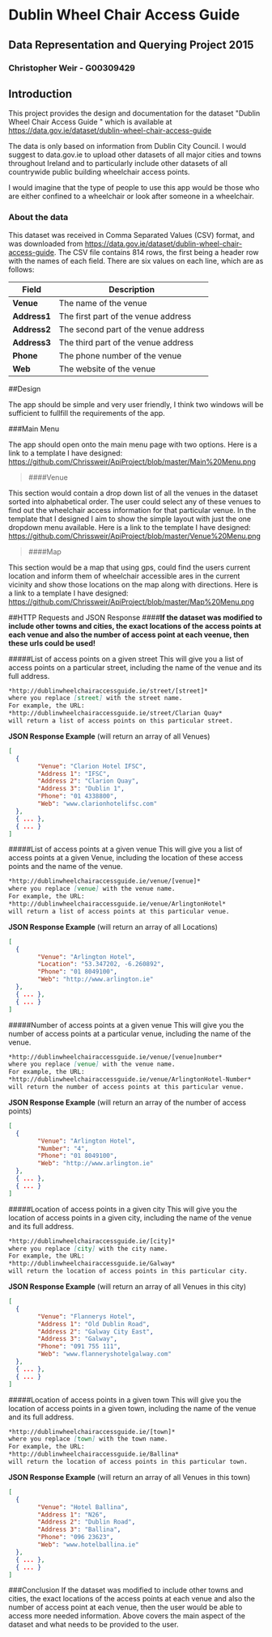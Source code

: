 # Dublin Wheel Chair Access Guide

## Data Representation and Querying Project 2015

### Christopher Weir - G00309429

## Introduction
This project provides the design and documentation for the dataset "Dublin Wheel Chair Access Guide
" which is available at https://data.gov.ie/dataset/dublin-wheel-chair-access-guide

The data is only based on information from Dublin City Council. I would suggest to data.gov.ie to upload other datasets of all major cities and towns throughout Ireland and to particularly include other datasets of all countrywide public building wheelchair access points.

I would imagine that the type of people to use this app would be those who are either confined to a wheelchair or look after someone in a wheelchair.

### About the data

This dataset was received in Comma Separated Values (CSV) format, and was downloaded from https://data.gov.ie/dataset/dublin-wheel-chair-access-guide.
The CSV file contains 814 rows, the first being a header row with the names of each field.
There are six values on each line, which are as follows:

Field | Description
------|------------
**Venue** | The name of the venue 
**Address1** | The first part of the venue address
**Address2** | The second part of the venue address
**Address3** | The third part of the venue address
**Phone** | The phone number of the venue
**Web** | The website of the venue

##Design

The app should be simple and very user friendly, I think two windows will be sufficient to fullfill the requirements of the app.

###Main Menu

The app should open onto the main menu page with two options. Here is a link to a template I have designed: https://github.com/Chrissweir/ApiProject/blob/master/Main%20Menu.png

> ####Venue

This section would contain a drop down list of all the venues in the dataset sorted into alphabetical order. The user could select any of these venues to find out the wheelchair access information for that particular venue. In the template that I designed I aim to show the simple layout with just the one dropdown menu available. Here is a link to the template I have designed: https://github.com/Chrissweir/ApiProject/blob/master/Venue%20Menu.png

> ####Map

This section would be a map that using gps, could find the users current location and inform them of wheelchair accessible ares in the current vicinity and show those locations on the map along with directions. Here is a link to a template I have designed: https://github.com/Chrissweir/ApiProject/blob/master/Map%20Menu.png

##HTTP Requests and JSON Response
####**If the dataset was modified to include other towns and cities, the exact locations of the access points at each venue and also the number of access point at each veenue, then these urls could be used!**

#####List of access points on a given street
This will give you a list of access points on a particular street, including the name of the venue and its full address.
```markdown
*http://dublinwheelchairaccessguide.ie/street/[street]*
where you replace [street] with the street name.
For example, the URL:
*http://dublinwheelchairaccessguide.ie/street/Clarian Quay*
will return a list of access points on this particular street.
```
**JSON Response Example**
(will return an array of all Venues)
```json
[
  {
        "Venue": "Clarion Hotel IFSC",
        "Address 1": "IFSC",
        "Address 2": "Clarion Quay",
        "Address 3": "Dublin 1",
        "Phone": "01 4338800",
        "Web": "www.clarionhotelifsc.com"
  },
  { ... },
  { ... }
]
```

#####List of access points at a given venue
This will give you a list of access points at a given Venue, including the location of these access points and the name of the venue.
```markdown
*http://dublinwheelchairaccessguide.ie/venue/[venue]*
where you replace [venue] with the venue name.
For example, the URL:
*http://dublinwheelchairaccessguide.ie/venue/ArlingtonHotel*
will return a list of access points at this particular venue.
```
**JSON Response Example**
(will return an array of all Locations)
```json
[
  {
        "Venue": "Arlington Hotel",
        "Location": "53.347202, -6.260892",
        "Phone": "01 8049100",
        "Web": "http://www.arlington.ie"
  },
  { ... },
  { ... }
]
```

#####Number of access points at a given venue
This will give you the number of access points at a particular venue, including the name of the venue.
```markdown
*http://dublinwheelchairaccessguide.ie/venue/[venue]number*
where you replace [venue] with the venue name.
For example, the URL:
*http://dublinwheelchairaccessguide.ie/venue/ArlingtonHotel-Number*
will return the number of access points at this particular venue.
```
**JSON Response Example**
(will return an array of the number of access points)
```json
[
  {
        "Venue": "Arlington Hotel",
        "Number": "4",
        "Phone": "01 8049100",
        "Web": "http://www.arlington.ie"
  },
  { ... },
  { ... }
]
```

#####Location of access points in a given city
This will give you the location of access points in a given city, including the name of the venue and its full address.
```markdown
*http://dublinwheelchairaccessguide.ie/[city]*
where you replace [city] with the city name.
For example, the URL:
*http://dublinwheelchairaccessguide.ie/Galway*
will return the location of access points in this particular city.
```
**JSON Response Example**
(will return an array of all Venues in this city)
```json
[
  {
        "Venue": "Flannerys Hotel",
        "Address 1": "Old Dublin Road",
        "Address 2": "Galway City East",
        "Address 3": "Galway",
        "Phone": "091 755 111",
        "Web": "www.flanneryshotelgalway.com"
  },
  { ... },
  { ... }
]
```

#####Location of access points in a given town
This will give you the location of access points in a given town, including the name of the venue and its full address.
```markdown
*http://dublinwheelchairaccessguide.ie/[town]*
where you replace [town] with the town name.
For example, the URL:
*http://dublinwheelchairaccessguide.ie/Ballina*
will return the location of access points in this particular town.
```
**JSON Response Example**
(will return an array of all Venues in this town)
```json
[
  {
        "Venue": "Hotel Ballina",
        "Address 1": "N26",
        "Address 2": "Dublin Road",
        "Address 3": "Ballina",
        "Phone": "096 23623",
        "Web": "www.hotelballina.ie"
  },
  { ... },
  { ... }
]
```

###Conclusion
If the dataset was modified to include other towns and cities, the exact locations of the access points at each venue and also the number of access point at each venue, then the user would be able to access more needed information. Above covers the main aspect of the dataset and what needs to be provided to the user.

